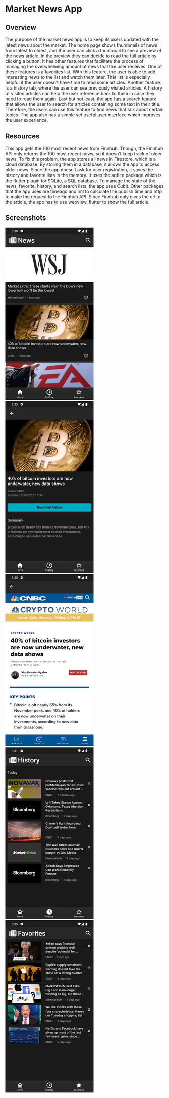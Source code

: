 # Market News App

## Overview
The purpose of the market news app is to keep its users updated with the latest news about the market. The home page shows thumbnails of news from latest to oldest, and the user can click a thumbnail to see a preview of the news article. In the preview they can decide to read the full article by clicking a button. It has other features that facilitate the process of managing the overwhelming amount of news that the user receives. One of these features is a favorites list. With this feature, the user is able to add interesting news to the list and watch them later. This list is especially helpful if the user doesn’t have time to read some articles. Another feature is a history tab, where the user can see previously visited articles. A history of visited articles can help the user reference back to them in case they need to read them again. Last but not least, the app has a search feature that allows the user to search for articles containing some text in their title. Therefore, the users can use this feature to find news that talk about certain topics. The app also has a simple yet useful user interface which improves the user experience.

## Resources
This app gets the 100 most recent news from Finnhub. Though, the Finnhub API only returns the 100 most recent news, so it doesn’t keep track of older news. To fix this problem, the app stores all news in Firestore, which is a cloud database. By storing them in a database, it allows the app to access older news. Since the app doesn’t ask for user registration, it saves the history and favorite lists in the memory. It uses the sqflite package which is the flutter plugin for SQLite, a SQL database. To manage the state of the news, favorite, history, and search lists, the app uses Cubit. Other packages that the app uses are timeago and intl to calculate the publish time and http to make the request to the Finnhub API. Since Finnhub only gives the url to the article, the app has to use webview_flutter to show the full article.

## Screenshots
<img src="https://github.com/jdelarosaquiros/market_news_app/blob/new-main/images/home_screenshot.png" height="545" width="280" />  <img src="https://github.com/jdelarosaquiros/market_news_app/blob/new-main/images/preview_screenshot.png" height="545" width="280" />  <img src="https://github.com/jdelarosaquiros/market_news_app/blob/new-main/images/full_view_screenshot.png" height="545" width="280" />  <img src="https://github.com/jdelarosaquiros/market_news_app/blob/new-main/images/history_screenshot.png" height="545" width="280" />  <img src="https://github.com/jdelarosaquiros/market_news_app/blob/new-main/images/favorite_screenshot.png" height="545" width="280" /> 

